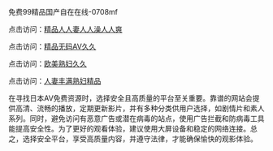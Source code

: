 免费99精品国产自在在线-0708mf

点击访问：<a href="https://gfd-5xg.pages.dev/">精品人人妻人人澡人人爽</a>

点击访问：<a href="https://fdhf-454.pages.dev/">精品无码AV久久</a>

点击访问：<a href="https://bered.pages.dev/">欧美熟妇久久</a>

点击访问：<a href="https://rtj-3zo.pages.dev/">人妻丰满熟妇精品</a>

在寻找日本AV免费资源时，选择安全且高质量的平台至关重要。靠谱的网站会提供高清、流畅的播放，定期更新影片，并有多种分类供用户选择，如剧情片和素人系列。同时，避免访问有恶意广告或潜在病毒的站点，使用广告拦截和防病毒工具能提高安全性。为了更好的观看体验，建议使用大屏设备和稳定的网络连接。总之，选择安全平台，享受高质量内容，并遵守法律，才能确保愉快的观影体验。


<span style="display:none;">[Canonical link](）</span>


